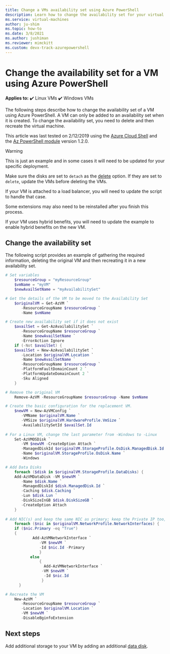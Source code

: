 ```yaml
---
title: Change a VMs availability set using Azure PowerShell
description: Learn how to change the availability set for your virtual machine using Azure PowerShell.
ms.service: virtual-machines
author: ju-shim
ms.topic: how-to
ms.date: 3/8/2021
ms.author: jushiman
ms.reviewer: mimckitt
ms.custom: devx-track-azurepowershell
---
```

# Change the availability set for a VM using Azure PowerShell    

**Applies to:** :heavy_check_mark: Linux VMs :heavy_check_mark: Windows VMs


The following steps describe how to change the availability set of a VM using Azure PowerShell. A VM can only be added to an availability set when it is created. To change the availability set, you need to delete and then recreate the virtual machine. 

This article was last tested on 2/12/2019 using the [Azure Cloud Shell](https://shell.azure.com/powershell) and the [Az PowerShell module](/powershell/azure/install-azure-powershell) version 1.2.0.

> [!WARNING]
> This is just an example and in some cases it will need to be updated for your specific deployment.
>
> Make sure the disks are set to `detach` as the [delete](../delete.md) option. If they are set to `delete`, update the VMs before deleting the VMs.
> 
> If your VM is attached to a load balancer, you will need to update the script to handle that case.
>  
> Some extensions may also need to be reinstalled after you finish this process. 
> 
> If your VM uses hybrid benefits, you will need to update the example to enable hybrid benefits on the new VM.


## Change the availability set 

The following script provides an example of gathering the required information, deleting the original VM and then recreating it in a new availability set.

```powershell
# Set variables
    $resourceGroup = "myResourceGroup"
    $vmName = "myVM"
    $newAvailSetName = "myAvailabilitySet"

# Get the details of the VM to be moved to the Availability Set
    $originalVM = Get-AzVM `
       -ResourceGroupName $resourceGroup `
       -Name $vmName

# Create new availability set if it does not exist
    $availSet = Get-AzAvailabilitySet `
       -ResourceGroupName $resourceGroup `
       -Name $newAvailSetName `
       -ErrorAction Ignore
    if (-Not $availSet) {
    $availSet = New-AzAvailabilitySet `
       -Location $originalVM.Location `
       -Name $newAvailSetName `
       -ResourceGroupName $resourceGroup `
       -PlatformFaultDomainCount 2 `
       -PlatformUpdateDomainCount 2 `
       -Sku Aligned
    }

# Remove the original VM
    Remove-AzVM -ResourceGroupName $resourceGroup -Name $vmName

# Create the basic configuration for the replacement VM.
    $newVM = New-AzVMConfig `
       -VMName $originalVM.Name `
       -VMSize $originalVM.HardwareProfile.VmSize `
       -AvailabilitySetId $availSet.Id
 
# For a Linux VM, change the last parameter from -Windows to -Linux
    Set-AzVMOSDisk `
       -VM $newVM -CreateOption Attach `
       -ManagedDiskId $originalVM.StorageProfile.OsDisk.ManagedDisk.Id `
       -Name $originalVM.StorageProfile.OsDisk.Name `
       -Windows

# Add Data Disks
    foreach ($disk in $originalVM.StorageProfile.DataDisks) { 
    Add-AzVMDataDisk -VM $newVM `
       -Name $disk.Name `
       -ManagedDiskId $disk.ManagedDisk.Id `
       -Caching $disk.Caching `
       -Lun $disk.Lun `
       -DiskSizeInGB $disk.DiskSizeGB `
       -CreateOption Attach
    }
    
# Add NIC(s) and keep the same NIC as primary; keep the Private IP too, if it exists.
    foreach ($nic in $originalVM.NetworkProfile.NetworkInterfaces) {	
    if ($nic.Primary -eq "True")
    {
            Add-AzVMNetworkInterface `
               -VM $newVM `
               -Id $nic.Id -Primary
               }
           else
               {
                 Add-AzVMNetworkInterface `
                -VM $newVM `
                 -Id $nic.Id 
                }
      }

# Recreate the VM
    New-AzVM `
       -ResourceGroupName $resourceGroup `
       -Location $originalVM.Location `
       -VM $newVM `
       -DisableBginfoExtension
```

## Next steps

Add additional storage to your VM by adding an additional [data disk](attach-managed-disk-portal.yml).
